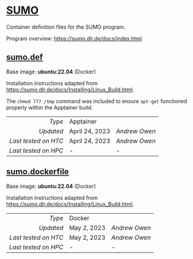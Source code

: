 # [SUMO](/software/SUMO)

Container definition files for the SUMO program.

Program overview: https://sumo.dlr.de/docs/index.html

## [sumo.def](sumo.def)

Base image: **ubuntu:22.04** (Docker)

Installation instructions adapted from https://sumo.dlr.de/docs/Installing/Linux_Build.html.

The `chmod 777 /tmp` command was included to ensure `apt-get` functioned properly within the Apptainer build.

| | | |
| ---: | :--- | :--- |
| *Type* | Apptainer||
| *Updated* | April 24, 2023 | *Andrew Owen* |
| *Last tested on HTC* | April 24, 2023 | *Andrew Owen* |
| *Last tested on HPC* | - | - |

## [sumo.dockerfile](sumo.dockerfile)

Base image: **ubuntu:22.04** (Docker)

Installation instructions adapted from https://sumo.dlr.de/docs/Installing/Linux_Build.html.

| | | |
| ---: | :--- | :--- |
| *Type* | Docker||
| *Updated* | May 2, 2023 | *Andrew Owen* |
| *Last tested on HTC* | May 2, 2023 | *Andrew Owen* |
| *Last tested on HPC* | - | - |
